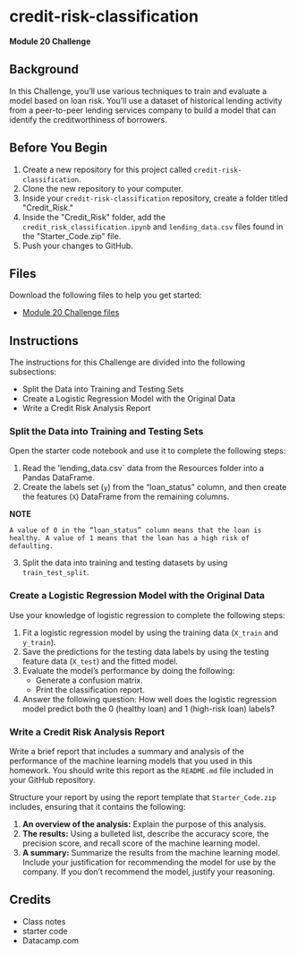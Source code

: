 # credit-risk-classification
**Module 20 Challenge**

## Background
In this Challenge, you’ll use various techniques to train and evaluate a model based on loan risk. You’ll use a dataset of historical lending activity from a peer-to-peer lending services company to build a model that can identify the creditworthiness of borrowers.

## Before You Begin
  1. Create a new repository for this project called `credit-risk-classification`.
  2. Clone the new repository to your computer.
  3. Inside your `credit-risk-classification` repository, create a folder titled "Credit_Risk."
  4. Inside the "Credit_Risk" folder, add the `credit_risk_classification.ipynb` and `lending_data.csv` files found in the "Starter_Code.zip" file.
  5. Push your changes to GitHub.

## Files
Download the following files to help you get started:
  - [Module 20 Challenge files](https://static.bc-edx.com/data/dl-1-2/m20/lms/starter/Starter_Code.zip)
    
## Instructions
The instructions for this Challenge are divided into the following subsections:

  - Split the Data into Training and Testing Sets
  - Create a Logistic Regression Model with the Original Data
  -  Write a Credit Risk Analysis Report

### Split the Data into Training and Testing Sets
Open the starter code notebook and use it to complete the following steps:

  1. Read the 'lending_data.csv` data from the Resources folder into a Pandas DataFrame.
  2. Create the labels set (`y`) from the “loan_status” column, and then create the features (`X`) DataFrame from the remaining columns.

  **NOTE**

    A value of 0 in the “loan_status” column means that the loan is healthy. A value of 1 means that the loan has a high risk of defaulting.

  3. Split the data into training and testing datasets by using `train_test_split`.

### Create a Logistic Regression Model with the Original Data
Use your knowledge of logistic regression to complete the following steps:

  1. Fit a logistic regression model by using the training data (`X_train` and `y_train`).
  2. Save the predictions for the testing data labels by using the testing feature data (`X_test`) and the fitted model.
  3. Evaluate the model’s performance by doing the following:
     - Generate a confusion matrix.
     - Print the classification report.
  4. Answer the following question: How well does the logistic regression model predict both the 0 (healthy loan) and 1 (high-risk loan) labels?

### Write a Credit Risk Analysis Report
Write a brief report that includes a summary and analysis of the performance of the machine learning models that you used in this homework. You should write this report as the `README.md` file included in your GitHub repository.

Structure your report by using the report template that `Starter_Code.zip` includes, ensuring that it contains the following:

  1. **An overview of the analysis:** Explain the purpose of this analysis.
  2. **The results:** Using a bulleted list, describe the accuracy score, the precision score, and recall score of the machine learning model.
  3. **A summary:** Summarize the results from the machine learning model. Include your justification for recommending the model for use by the company. If you don’t recommend the model, justify your reasoning.

## Credits
- Class notes
- starter code
- Datacamp.com

